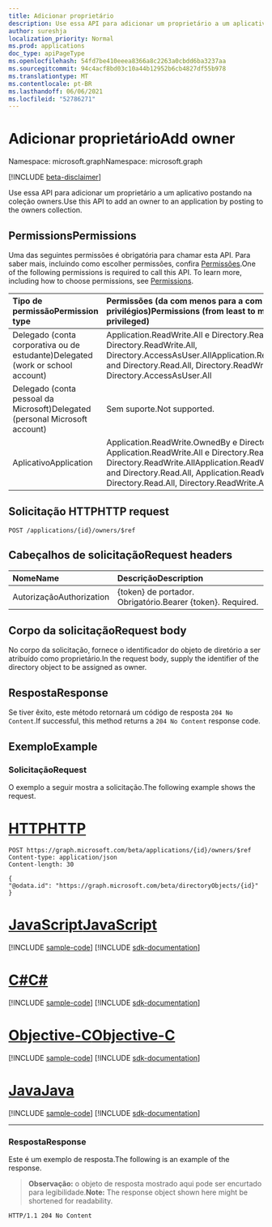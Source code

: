 ```yaml
---
title: Adicionar proprietário
description: Use essa API para adicionar um proprietário a um aplicativo.
author: sureshja
localization_priority: Normal
ms.prod: applications
doc_type: apiPageType
ms.openlocfilehash: 54fd7be410eeea8366a8c2263a0cbdd6ba3237aa
ms.sourcegitcommit: 94c4acf8bd03c10a44b12952b6cb4827df55b978
ms.translationtype: MT
ms.contentlocale: pt-BR
ms.lasthandoff: 06/06/2021
ms.locfileid: "52786271"
---
```

# <a name="add-owner"></a><span data-ttu-id="d8ae3-103">Adicionar proprietário</span><span class="sxs-lookup"><span data-stu-id="d8ae3-103">Add owner</span></span>

<span data-ttu-id="d8ae3-104">Namespace: microsoft.graph</span><span class="sxs-lookup"><span data-stu-id="d8ae3-104">Namespace: microsoft.graph</span></span>

[!INCLUDE [beta-disclaimer](../../includes/beta-disclaimer.md)]

<span data-ttu-id="d8ae3-105">Use essa API para adicionar um proprietário a um aplicativo postando na coleção owners.</span><span class="sxs-lookup"><span data-stu-id="d8ae3-105">Use this API to add an owner to an application by posting to the owners collection.</span></span>

## <a name="permissions"></a><span data-ttu-id="d8ae3-106">Permissions</span><span class="sxs-lookup"><span data-stu-id="d8ae3-106">Permissions</span></span>
<span data-ttu-id="d8ae3-p101">Uma das seguintes permissões é obrigatória para chamar esta API. Para saber mais, incluindo como escolher permissões, confira [Permissões](/graph/permissions-reference).</span><span class="sxs-lookup"><span data-stu-id="d8ae3-p101">One of the following permissions is required to call this API. To learn more, including how to choose permissions, see [Permissions](/graph/permissions-reference).</span></span>

|<span data-ttu-id="d8ae3-109">Tipo de permissão</span><span class="sxs-lookup"><span data-stu-id="d8ae3-109">Permission type</span></span>      | <span data-ttu-id="d8ae3-110">Permissões (da com menos para a com mais privilégios)</span><span class="sxs-lookup"><span data-stu-id="d8ae3-110">Permissions (from least to most privileged)</span></span>              |
|:--------------------|:---------------------------------------------------------|
|<span data-ttu-id="d8ae3-111">Delegado (conta corporativa ou de estudante)</span><span class="sxs-lookup"><span data-stu-id="d8ae3-111">Delegated (work or school account)</span></span> |  <span data-ttu-id="d8ae3-112">Application.ReadWrite.All e Directory.Read.All, Directory.ReadWrite.All, Directory.AccessAsUser.All</span><span class="sxs-lookup"><span data-stu-id="d8ae3-112">Application.ReadWrite.All and Directory.Read.All, Directory.ReadWrite.All, Directory.AccessAsUser.All</span></span>    |
|<span data-ttu-id="d8ae3-113">Delegado (conta pessoal da Microsoft)</span><span class="sxs-lookup"><span data-stu-id="d8ae3-113">Delegated (personal Microsoft account)</span></span> | <span data-ttu-id="d8ae3-114">Sem suporte.</span><span class="sxs-lookup"><span data-stu-id="d8ae3-114">Not supported.</span></span>    |
|<span data-ttu-id="d8ae3-115">Aplicativo</span><span class="sxs-lookup"><span data-stu-id="d8ae3-115">Application</span></span> | <span data-ttu-id="d8ae3-116">Application.ReadWrite.OwnedBy e Directory.Read.All, Application.ReadWrite.All e Directory.Read.All, Directory.ReadWrite.All</span><span class="sxs-lookup"><span data-stu-id="d8ae3-116">Application.ReadWrite.OwnedBy and Directory.Read.All, Application.ReadWrite.All and Directory.Read.All, Directory.ReadWrite.All</span></span> |

## <a name="http-request"></a><span data-ttu-id="d8ae3-117">Solicitação HTTP</span><span class="sxs-lookup"><span data-stu-id="d8ae3-117">HTTP request</span></span>
<!-- { "blockType": "ignored" } -->
```http
POST /applications/{id}/owners/$ref

```
## <a name="request-headers"></a><span data-ttu-id="d8ae3-118">Cabeçalhos de solicitação</span><span class="sxs-lookup"><span data-stu-id="d8ae3-118">Request headers</span></span>
| <span data-ttu-id="d8ae3-119">Nome</span><span class="sxs-lookup"><span data-stu-id="d8ae3-119">Name</span></span> | <span data-ttu-id="d8ae3-120">Descrição</span><span class="sxs-lookup"><span data-stu-id="d8ae3-120">Description</span></span>|
|:---- |:---------- |
| <span data-ttu-id="d8ae3-121">Autorização</span><span class="sxs-lookup"><span data-stu-id="d8ae3-121">Authorization</span></span> | <span data-ttu-id="d8ae3-p102">{token} de portador. Obrigatório.</span><span class="sxs-lookup"><span data-stu-id="d8ae3-p102">Bearer {token}. Required.</span></span>  |

## <a name="request-body"></a><span data-ttu-id="d8ae3-124">Corpo da solicitação</span><span class="sxs-lookup"><span data-stu-id="d8ae3-124">Request body</span></span>
<span data-ttu-id="d8ae3-125">No corpo da solicitação, fornece o identificador do objeto de diretório a ser atribuído como proprietário.</span><span class="sxs-lookup"><span data-stu-id="d8ae3-125">In the request body, supply the identifier of the directory object to be assigned as owner.</span></span>

## <a name="response"></a><span data-ttu-id="d8ae3-126">Resposta</span><span class="sxs-lookup"><span data-stu-id="d8ae3-126">Response</span></span>

<span data-ttu-id="d8ae3-127">Se tiver êxito, este método retornará um código de resposta `204 No Content`.</span><span class="sxs-lookup"><span data-stu-id="d8ae3-127">If successful, this method returns a `204 No Content` response code.</span></span>

## <a name="example"></a><span data-ttu-id="d8ae3-128">Exemplo</span><span class="sxs-lookup"><span data-stu-id="d8ae3-128">Example</span></span>
### <a name="request"></a><span data-ttu-id="d8ae3-129">Solicitação</span><span class="sxs-lookup"><span data-stu-id="d8ae3-129">Request</span></span>
<span data-ttu-id="d8ae3-130">O exemplo a seguir mostra a solicitação.</span><span class="sxs-lookup"><span data-stu-id="d8ae3-130">The following example shows the request.</span></span>

# <a name="http"></a>[<span data-ttu-id="d8ae3-131">HTTP</span><span class="sxs-lookup"><span data-stu-id="d8ae3-131">HTTP</span></span>](#tab/http)
<!-- {
  "blockType": "request",
  "name": "create_directoryobject_from_application"
}-->
```http
POST https://graph.microsoft.com/beta/applications/{id}/owners/$ref
Content-type: application/json
Content-length: 30

{
"@odata.id": "https://graph.microsoft.com/beta/directoryObjects/{id}"
}

```
# <a name="javascript"></a>[<span data-ttu-id="d8ae3-132">JavaScript</span><span class="sxs-lookup"><span data-stu-id="d8ae3-132">JavaScript</span></span>](#tab/javascript)
[!INCLUDE [sample-code](../includes/snippets/javascript/create-directoryobject-from-application-javascript-snippets.md)]
[!INCLUDE [sdk-documentation](../includes/snippets/snippets-sdk-documentation-link.md)]

# <a name="c"></a>[<span data-ttu-id="d8ae3-133">C#</span><span class="sxs-lookup"><span data-stu-id="d8ae3-133">C#</span></span>](#tab/csharp)
[!INCLUDE [sample-code](../includes/snippets/csharp/create-directoryobject-from-application-csharp-snippets.md)]
[!INCLUDE [sdk-documentation](../includes/snippets/snippets-sdk-documentation-link.md)]

# <a name="objective-c"></a>[<span data-ttu-id="d8ae3-134">Objective-C</span><span class="sxs-lookup"><span data-stu-id="d8ae3-134">Objective-C</span></span>](#tab/objc)
[!INCLUDE [sample-code](../includes/snippets/objc/create-directoryobject-from-application-objc-snippets.md)]
[!INCLUDE [sdk-documentation](../includes/snippets/snippets-sdk-documentation-link.md)]

# <a name="java"></a>[<span data-ttu-id="d8ae3-135">Java</span><span class="sxs-lookup"><span data-stu-id="d8ae3-135">Java</span></span>](#tab/java)
[!INCLUDE [sample-code](../includes/snippets/java/create-directoryobject-from-application-java-snippets.md)]
[!INCLUDE [sdk-documentation](../includes/snippets/snippets-sdk-documentation-link.md)]

---

### <a name="response"></a><span data-ttu-id="d8ae3-136">Resposta</span><span class="sxs-lookup"><span data-stu-id="d8ae3-136">Response</span></span>

<span data-ttu-id="d8ae3-137">Este é um exemplo de resposta.</span><span class="sxs-lookup"><span data-stu-id="d8ae3-137">The following is an example of the response.</span></span>

><span data-ttu-id="d8ae3-138">**Observação:** o objeto de resposta mostrado aqui pode ser encurtado para legibilidade.</span><span class="sxs-lookup"><span data-stu-id="d8ae3-138">**Note:** The response object shown here might be shortened for readability.</span></span>

<!-- {
  "blockType": "response"
} -->
```http
HTTP/1.1 204 No Content
```

<!-- uuid: 8fcb5dbc-d5aa-4681-8e31-b001d5168d79
2015-10-25 14:57:30 UTC -->
<!--
{
  "type": "#page.annotation",
  "description": "Create owner",
  "keywords": "",
  "section": "documentation",
  "tocPath": "",
  "suppressions": [
  ]
}
-->



